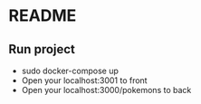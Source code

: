 # README

## Run project

* sudo docker-compose up
* Open your localhost:3001 to front
* Open your localhost:3000/pokemons to back

